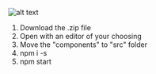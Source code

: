 ![alt text](https://images2.imgbox.com/45/96/9Pi7JUXx_o.png)


1. Download the .zip file </br>
2. Open with an editor of your choosing</br>
3. Move the "components" to "src" folder
4. npm i -s</br>
5. npm start
